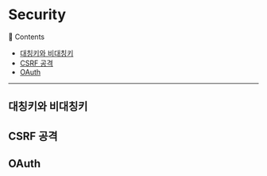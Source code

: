 # Security
🔖 Contents

- [대칭키와 비대칭키](#대칭키와-비대칭키)
- [CSRF 공격](#CSRF-공격)
- [OAuth](#OAuth)

<hr>

## 대칭키와 비대칭키
## CSRF 공격
## OAuth